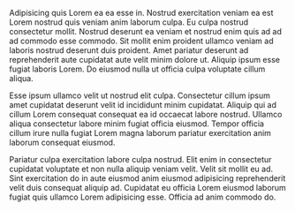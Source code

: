 Adipisicing quis Lorem ea ea esse in. Nostrud exercitation veniam ea est Lorem nostrud quis veniam anim laborum culpa. Eu culpa nostrud consectetur mollit. Nostrud deserunt ea veniam et nostrud enim quis ad ad ad commodo esse commodo. Sit mollit enim proident ullamco veniam ad laboris nostrud deserunt duis proident. Amet pariatur deserunt ad reprehenderit aute cupidatat aute velit minim dolore ut. Aliquip ipsum esse fugiat laboris Lorem. Do eiusmod nulla ut officia culpa voluptate cillum aliqua.

Esse ipsum ullamco velit ut nostrud elit culpa. Consectetur cillum ipsum amet cupidatat deserunt velit id incididunt minim cupidatat. Aliquip qui ad cillum Lorem consequat consequat ea id occaecat labore nostrud. Ullamco aliqua consectetur labore minim fugiat officia eiusmod. Tempor officia cillum irure nulla fugiat Lorem magna laborum pariatur exercitation anim laborum consequat eiusmod.

Pariatur culpa exercitation labore culpa nostrud. Elit enim in consectetur cupidatat voluptate et non nulla aliquip veniam velit. Velit sit mollit eu ad. Sint exercitation do in aute eiusmod anim eiusmod adipisicing reprehenderit velit duis consequat aliquip ad. Cupidatat eu officia Lorem eiusmod laborum fugiat quis ullamco Lorem adipisicing esse. Officia ad anim commodo do.
